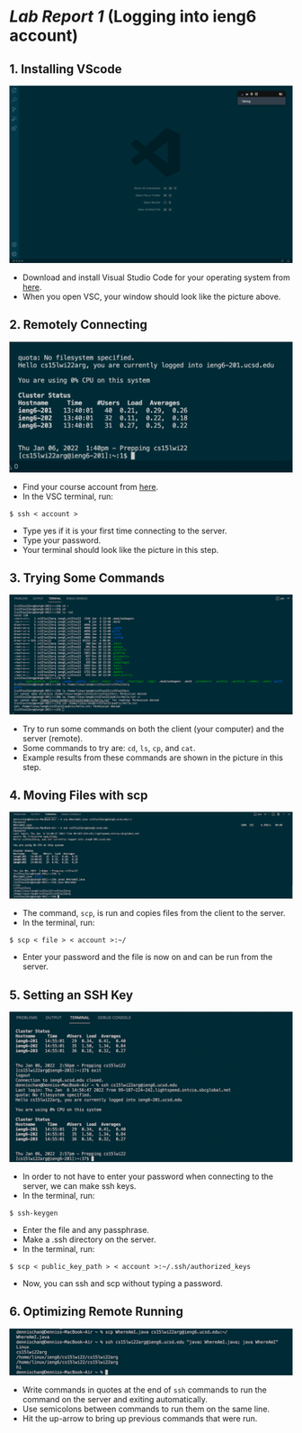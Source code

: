 # ***Lab Report 1*** (Logging into ieng6 account)

## 1. Installing VScode
![Image](installvsc.png)
* Download and install Visual Studio Code for your operating system from [here](https://code.visualstudio.com/).
* When you open VSC, your window should look like the picture above.

## 2. Remotely Connecting
![Image](remoteconnect.png)
* Find your course account from  [here](https://sdacs.ucsd.edu/~icc/index.php).
* In the VSC terminal, run:
```
$ ssh < account >
```
* Type yes if it is your first time connecting to the server.
* Type your password.
* Your terminal should look like the picture in this step.

## 3. Trying Some Commands
![Image](trycomms.png)
* Try to run some commands on both the client (your computer) and the server (remote).
* Some commands to try are: `cd`, `ls`, `cp`, and `cat`.
* Example results from these commands are shown in the picture in this step.

## 4. Moving Files with scp
![Image](movefilescp.png)
* The command, `scp`, is run and copies files from the client to the server.
* In the terminal, run:
```
$ scp < file > < account >:~/
```
* Enter your password and the file is now on and can be run from the server.

## 5. Setting an SSH Key
![Image](sshkey.png)
* In order to not have to enter your password when connecting to the server, we can make ssh keys.
* In the terminal, run:
```
$ ssh-keygen
```
* Enter the file and any passphrase.
* Make a .ssh directory on the server.
* In the terminal, run:
```
$ scp < public_key_path > < account >:~/.ssh/authorized_keys
```
* Now, you can ssh and scp without typing a password.

## 6. Optimizing Remote Running
![Image](optremrun.jpg)
* Write commands in quotes at the end of `ssh` commands to run the command on the server and exiting automatically.
* Use semicolons between commands to run them on the same line.
* Hit the up-arrow to bring up previous commands that were run.